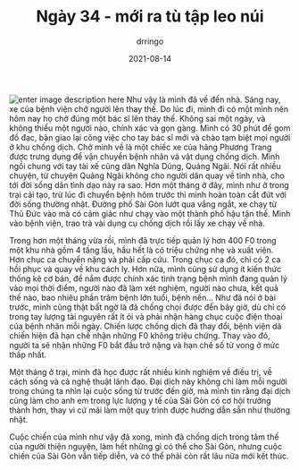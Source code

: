 ﻿---
title: Ngày 34 - mới ra tù tập leo núi
date: 2021-08-14
author: drringo

---
![enter image description here](http://helen.drbinhthanh.com/data/img/ngay11-2.jpg)
Như vậy là mình đã về đến nhà. Sáng nay, xe của bệnh viện chở người lên thay thế. Do lúc đi, mình đi có một mình nên hôm nay họ chở đúng một bác sĩ lên thay thế. Không sai một ngày, và không thiếu một người nào, chính xác và gọn gàng. Mình có 30 phút để gom đồ đạc, bàn giao lại công việc cho tay bác sĩ mới và chào tạm biệt mọi người ở khu chống dịch. Chở mình về là một chiếc xe của hãng Phương Trang được trưng dụng để vận chuyển bệnh nhân và vật dụng chống dịch. Mình ngồi chung với tay tài xế cũng dân Nghĩa Dũng, Quảng Ngãi. Nói rất nhiều chuyện, từ chuyện Quảng Ngãi không cho người dân quay về tỉnh nhà, cho tới đời sống dân tình dạo này ra sao. Hơn một tháng ở đây, mình như ở trong trại cải tạo, trừ lúc đi chuyển bệnh hôm trước thì mình hoàn toàn cắt đứt với đời sống thường nhật. Đường phố Sài Gòn lướt qua vắng ngắt, xe chạy từ Thủ Đức vào mà có cảm giác như chạy vào một thành phố hậu tận thế. Mình vào bệnh viện, trao trả vài dụng cụ chống dịch rồi lấy xe chạy về nhà.

Trong hơn một tháng vừa rồi, mình đã trực tiếp quản lý hơn 400 F0 trong một khu nhà gồm 4 tầng lầu, hầu hết là có triệu chứng nhẹ và xuất viện. Hơn chục ca chuyển nặng và phải cấp cứu. Trong chục ca đó, chỉ có 2 ca hồi phục và quay về khu cách ly. Hơn nữa, mình cũng sử dụng ít kiến thức thống kê cơ bản, để nắm được chính xác tình trạng bệnh mình đang quản lý vào mọi thời điểm, người nào đã làm xét nghiệm, người nào chưa, kết quả thế nào, bao nhiêu phần trăm bệnh lớn tuổi, bệnh nền... Như đã nói ở bài trước, mình cũng thật bất ngờ là đã chống chọi được đến bây giờ, dù chỉ có trong tay lượng tài nguyên rất ít ỏi và phải nhận hàng chục cuộc điện thoại của bệnh nhân mỗi ngày. Chiến lược chống dịch đã thay đổi, bệnh viện dã chiến hiện đã hạn chế nhận những F0 không triệu chứng. Thay vào đó, người ta sẽ nhận những F0 bắt đầu trở nặng và hạn chế số tử vong ở mức thấp nhất.

Một tháng ở trại, mình đã học được rất nhiều kinh nghiệm về điều trị, về cách sống và cả nghệ thuật lãnh đạo. Đại dịch này không chỉ làm mỗi người trong chúng ta nhìn lại cuộc sống từ trước đến giờ, mà mình tin rằng đại dịch cũng làm cho anh em trong lực lượng y tế của Sài Gòn có cơ hội trưởng thành hơn, thay vì cứ mãi làm một quy trình được hướng dẫn sẵn như thường nhật.

Cuộc chiến của mình như vậy đã xong, mình đã chống dịch trong tâm thế của người thiện nguyện, làm hết những gì có thể cho Sài Gòn, nhưng cuộc chiến của Sài Gòn vẫn tiếp diễn, và có thể phải còn rất lâu nữa mới kết thúc.
